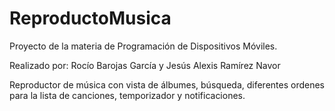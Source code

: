 # ReproductoMusica

Proyecto de la materia de Programación de Dispositivos Móviles.

Realizado por: Rocío Barojas García y Jesús Alexis Ramírez Navor

Reproductor de música con vista de álbumes, búsqueda, diferentes ordenes para la lista de canciones, temporizador y notificaciones.
